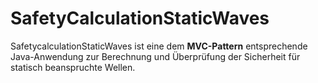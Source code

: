 # SafetyCalculationStaticWaves
SafetycalculationStaticWaves ist eine dem **MVC-Pattern** entsprechende Java-Anwendung zur Berechnung und Überprüfung der Sicherheit für statisch beanspruchte Wellen.
